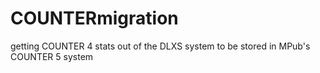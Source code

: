 # COUNTERmigration
getting COUNTER 4 stats out of the DLXS system to be stored in MPub's COUNTER 5 system

